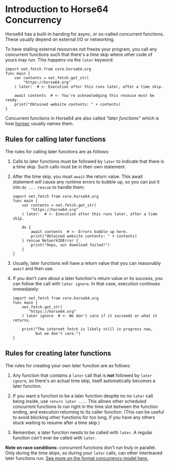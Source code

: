 
<!-- For license of this file, see LICENSE.md in the base folder. -->

Introduction to Horse64 Concurrency
===================================

Horse64 has a built-in handing for async, or so-called concurrent
functions. These usually depend on external I/O or networking.

To have stalling external resources not freeze your program,
you call any concurrent functions such that there's a time skip
where other code of yours may run. This happens via the `later` keyword:

  ```Horse64
  import net.fetch from core.horse64.org
  func main {
      var contents = net.fetch.get_str(
          "https://horse64.org"
      ) later:  # <- Execution after this runs later, after a time skip.

      await contents  # <- You're acknowledging this resouce must be ready.
      print("Obtained website contents: " + contents)
  }
  ```

Concurrent functions in Horse64 are also called *"later functions"*
which is how [horsec](/docs/Resources#horsec) usually names them.

## Rules for calling later functions

The rules for calling later functions are as follows:

1. Calls to later functions must be followed by `later`
   to indicate that there is a time skip. Such calls must be in
   their own statement.

2. After the time skip, you must `await` the return value. This
   await statement will cause any runtime errors to bubble up,
   so you can put it into `do ... rescue` to handle them:

   ```Horse64
   import net.fetch from core.horse64.org
   func main {
       var contents = net.fetch.get_str(
           "https://horse64.org"
       ) later:  # <- Execution after this runs later, after a time skip.

       do {
           await contents  # <- Errors bubble up here.
           print("Obtained website contents: " + contents)
       } rescue NetworkIOError {
           print("Oops, our download failed!")
       }
   }
   ```

3. Usually, later functions will have a return value that you
   can reasonably `await` and then use.

4. If you don't care about a later function's return value or
   its success, you can follow the call with `later ignore`.
   In that case, execution continues immediately:

   ```Horse64
   import net.fetch from core.horse64.org
   func main {
       net.fetch.get_str(
          "https://horse64.org"
       ) later ignore  # <- We don't care if it succeeds or what it returns.

       print("The internet fetch is likely still in progress now,
             but we don't care.")
   }
   ```

## Rules for creating later functions

The rules for creating your own later function are as follows:

1. Any function that contains a `later` call that is **not**
   followed by `later ignore`, so there's an actual time skip,
   itself automatically becomes a later function.

2. If you want a function to be a later function despite no
   no `later` call being inside, use `return later ...`. This
   allows other scheduled concurrent functions to run right
   in the time slot between the function ending, and execution
   returning to its caller function. (This can be useful to
   avoid blocking other functions for too long, if you have
   any others stuck waiting to resume after a time skip.)

3. Remember, a later function needs to be called with `later`.
   A regular function *can't* ever be called with `later`.

**Note on race conditions:** concurrent functions don't run
truly in parallel. Only during the time skips, so during
your `later` calls, can other interleaved later functions run.
[See more on the formal concurrency model here.](
/docs/Language%20Specs/Concurrency%20Model.md)

